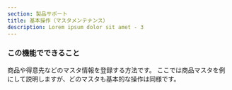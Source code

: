 ```yaml
---
section: 製品サポート
title: 基本操作（マスタメンテナンス）
description: Lorem ipsum dolor sit amet - 3
---
```


### この機能でできること
商品や得意先などのマスタ情報を登録する方法です。 ここでは商品マスタを例にして説明しますが、どのマスタも基本的な操作は同様です。